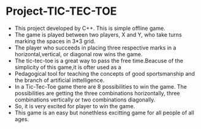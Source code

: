 # Project-TIC-TEC-TOE

- This project developed by C++. This is simple offline game.
- The game is played between two players, X and Y, who take turns marking the spaces in 3*3 grid.
- The player who succeeds in placing three respective marks in a horizontal,vertical, or diagonal row wins the game.
- The tic-tec-toe is a great way to pass the free time.Beacuse of the simplicity of this game,it is ofter used as a
- Pedagogical tool for teaching the concepts of good sportsmanship and the branch of artificial inttelligence.
- In a Tic-Tec-Toe game there are 8 possibilities to win the game. The possibilities are getting the three combinations horizontally, three combinations vertically or two combinations diagonally.
- So, it is very excited for player to win the game.
- This game is an easy but nonethless excitting game for all people of all ages.
